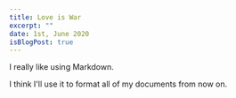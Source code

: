 ```yaml
---
title: Love is War
excerpt: ""
date: 1st, June 2020
isBlogPost: true
---
```


I really like using Markdown.

I think I'll use it to format all of my documents from now on.